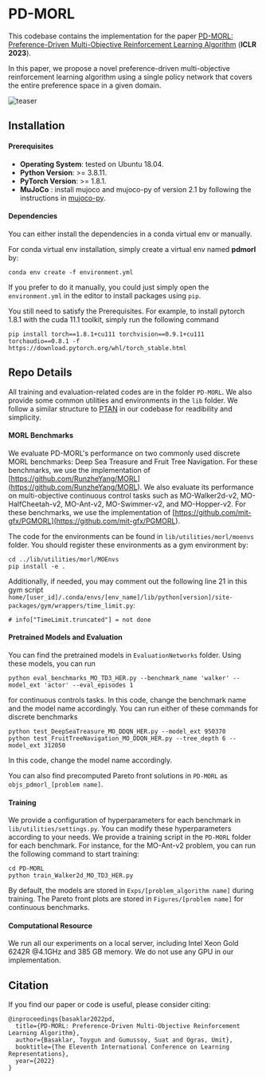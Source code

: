 # PD-MORL

This codebase contains the implementation for the paper [PD-MORL: Preference-Driven Multi-Objective Reinforcement Learning Algorithm](<https://openreview.net/forum?id=zS9sRyaPFlJ>) (**ICLR 2023**). 

In this paper, we propose a novel preference-driven multi-objective reinforcement learning algorithm using a single policy network that covers the entire preference space in a given domain.

![teaser](images/teaser.gif)

## Installation

#### Prerequisites

- **Operating System**: tested on Ubuntu 18.04.
- **Python Version**: >= 3.8.11.
- **PyTorch Version**: >= 1.8.1.
- **MuJoCo** : install mujoco and mujoco-py of version 2.1 by following the instructions in [mujoco-py](<https://github.com/openai/mujoco-py>).

#### Dependencies

You can either install the dependencies in a conda virtual env or manually. 

For conda virtual env installation, simply create a virtual env named **pdmorl** by:

```
conda env create -f environment.yml
```

If you prefer to do it manually, you could just simply open the `environment.yml` in the editor to install packages using `pip`.

You still need to satisfy the Prerequisites.
For example, to install pytorch 1.8.1 with the cuda 11.1 toolkit, simply run the following command 
```
pip install torch==1.8.1+cu111 torchvision==0.9.1+cu111 torchaudio==0.8.1 -f https://download.pytorch.org/whl/torch_stable.html
```

## Repo Details

All training and evaluation-related codes are in the folder `PD-MORL`. We also provide some common utilities and environments in the `lib` folder. We follow a similar structure to [PTAN](<https://github.com/Shmuma/ptan>) in our codebase for readibility and simplicity.

#### MORL Benchmarks
We evaluate PD-MORL's performance on two commonly used discrete MORL benchmarks: Deep Sea Treasure and Fruit Tree Navigation. For these benchmarks, we use the implementation of [https://github.com/RunzheYang/MORL](<https://github.com/RunzheYang/MORL>). We also evaluate its performance on multi-objective continuous control tasks such as MO-Walker2d-v2, MO-HalfCheetah-v2, MO-Ant-v2, MO-Swimmer-v2, and MO-Hopper-v2. For these benchmarks, we use the implementation of [https://github.com/mit-gfx/PGMORL](<https://github.com/mit-gfx/PGMORL>).

The code for the environments can be found in `lib/utilities/morl/moenvs` folder. You should register these environments as a gym environment by:

```
cd ../lib/utilities/morl/MOEnvs
pip install -e .
```

Additionally, if needed, you may comment out the following line 21 in this gym script `home/[user_id]/.conda/envs/[env_name]/lib/python[version]/site-packages/gym/wrappers/time_limit.py`:
```
# info["TimeLimit.truncated"] = not done
```
#### Pretrained Models and Evaluation

You can find the pretrained models in `EvaluationNetworks` folder. Using these models, you can run 

```
python eval_benchmarks_MO_TD3_HER.py --benchmark_name 'walker' --model_ext 'actor' --eval_episodes 1
```

for continuous controls tasks. In this code, change the benchmark name and the model name accordingly.
You can run either of these commands for discrete benchmarks

```
python test_DeepSeaTreasure_MO_DDQN_HER.py --model_ext 950370
python test_FruitTreeNavigation_MO_DDQN_HER.py --tree_depth 6 --model_ext 312050
```
In this code, change the model name accordingly.

You can also find precomputed Pareto front solutions  in `PD-MORL` as `objs_pdmorl_[problem name]`.


#### Training

We provide a configuration of hyperparameters for each benchmark in `lib/utilities/settings.py`. You can modify these hyperparameters according to your needs.
We provide a training script in the `PD-MORL` folder for each benchmark. For instance, for the MO-Ant-v2 problem, you can run the following command to start training:

```
cd PD-MORL
python train_Walker2d_MO_TD3_HER.py
```

By default, the models are stored in `Exps/[problem_algorithm name]` during training. The Pareto front plots are stored in `Figures/[problem name]` for continuous benchmarks.


#### Computational Resource

We run all our experiments on a local server, including Intel Xeon Gold 6242R @4.1GHz and 385 GB memory. We do not use any GPU in our implementation. 

## Citation

If you find our paper or code is useful, please consider citing: 

```
@inproceedings{basaklar2022pd,
  title={PD-MORL: Preference-Driven Multi-Objective Reinforcement Learning Algorithm},
  author={Basaklar, Toygun and Gumussoy, Suat and Ogras, Umit},
  booktitle={The Eleventh International Conference on Learning Representations},
  year={2022}
}
```
